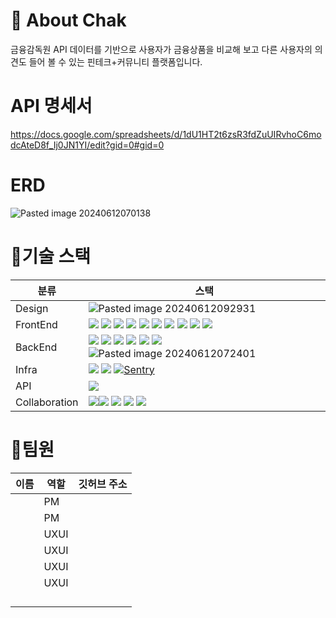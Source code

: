 # 🦠 About Chak
금융감독원 API 데이터를 기반으로 사용자가 금융상품을 비교해 보고 다른 사용자의 의견도 들어 볼 수 있는 핀테크+커뮤니티 플랫폼입니다.

# API 명세서
https://docs.google.com/spreadsheets/d/1dU1HT2t6zsR3fdZuUIRvhoC6modcAteD8f_Ij0JN1YI/edit?gid=0#gid=0

# ERD
![Pasted image 20240612070138](https://github.com/jm-jeong/fintech-service/assets/46406965/21e905cf-324e-4054-ac65-3f2d7066dcf1)

# 👬기술 스택

| 분류            | 스택                                                                                                                                                                                                                                                                                                                                                                                                                                                                                                                                                                                                                                                                                                                                                                                                                                                                                                                                                                                                                                                                                                                                                                                                                                                                                                                                                                                                                                                                                                                                                                                                                                                                                                                                                                                                                                                                                                                                                                                                                                                                                                                                                                                                                                                                                                                                                                                                                                                                                                                                                                                                                                                                                                                                                                                                                                                                                                                                                                                                                                                                                                                                                                                                                                                                                                                                                                                                                                                                                                                                                                                                                                                                                                                                                                                                                                                                                                                                                                                                                                                                                                                                                                                                                                                                                                                                                                                                                                                                                                                                                                                                                                                                                                                                                                                                                                                                                                                                                                                                                                                                                                                                                                                                                                                                                                                                                                                                                                                                                                                                                                                                                                                                                                                                                                                                                                                                                                                                                                                                                                                                                                                                                                                                                  |
| ------------- | ------------------------------------------------------------------------------------------------------------------------------------------------------------------------------------------------------------------------------------------------------------------------------------------------------------------------------------------------------------------------------------------------------------------------------------------------------------------------------------------------------------------------------------------------------------------------------------------------------------------------------------------------------------------------------------------------------------------------------------------------------------------------------------------------------------------------------------------------------------------------------------------------------------------------------------------------------------------------------------------------------------------------------------------------------------------------------------------------------------------------------------------------------------------------------------------------------------------------------------------------------------------------------------------------------------------------------------------------------------------------------------------------------------------------------------------------------------------------------------------------------------------------------------------------------------------------------------------------------------------------------------------------------------------------------------------------------------------------------------------------------------------------------------------------------------------------------------------------------------------------------------------------------------------------------------------------------------------------------------------------------------------------------------------------------------------------------------------------------------------------------------------------------------------------------------------------------------------------------------------------------------------------------------------------------------------------------------------------------------------------------------------------------------------------------------------------------------------------------------------------------------------------------------------------------------------------------------------------------------------------------------------------------------------------------------------------------------------------------------------------------------------------------------------------------------------------------------------------------------------------------------------------------------------------------------------------------------------------------------------------------------------------------------------------------------------------------------------------------------------------------------------------------------------------------------------------------------------------------------------------------------------------------------------------------------------------------------------------------------------------------------------------------------------------------------------------------------------------------------------------------------------------------------------------------------------------------------------------------------------------------------------------------------------------------------------------------------------------------------------------------------------------------------------------------------------------------------------------------------------------------------------------------------------------------------------------------------------------------------------------------------------------------------------------------------------------------------------------------------------------------------------------------------------------------------------------------------------------------------------------------------------------------------------------------------------------------------------------------------------------------------------------------------------------------------------------------------------------------------------------------------------------------------------------------------------------------------------------------------------------------------------------------------------------------------------------------------------------------------------------------------------------------------------------------------------------------------------------------------------------------------------------------------------------------------------------------------------------------------------------------------------------------------------------------------------------------------------------------------------------------------------------------------------------------------------------------------------------------------------------------------------------------------------------------------------------------------------------------------------------------------------------------------------------------------------------------------------------------------------------------------------------------------------------------------------------------------------------------------------------------------------------------------------------------------------------------------------------------------------------------------------------------------------------------------------------------------------------------------------------------------------------------------------------------------------------------------------------------------------------------------------------------------------------------------------------------------------------------------------------------------------------------------------------------------------------------------------- |
| Design        | ![Pasted image 20240612092931](https://github.com/jm-jeong/fintech-service/assets/46406965/9a5f34b1-ce5b-4386-9db1-d9e408e0476c)                                                                                                                                                                                                                                                                                                                                                                                                                                                                                                                                                                                                                                                                                                                                                                                                                                                                                                                                                                                                                                                                                                                                                                                                                                                                                                                                                                                                                                                                                                                                                                                                                                                                                                                                                                                                                                                                                                                                                                                                                                                                                                                                                                                                                                                                                                                                                                                                                                                                                                                                                                                                                                                                                                                                                                                                                                                                                                                                                                                                                                                                                                                                                                                                                                                                                                                                                                                                                                                                                                                                                                                                                                                                                                                                                                                                                                                                                                                                                                                                                                                                                                                                                                                                                                                                                                                                                                                                                                                                                                                                                                                                                                                                                                                                                                                                                                                                                                                                                                                                                                                                                                                                                                                                                                                                                                                                                                                                                                                                                                                                                                                                                                                                                                                                                                                                                                                                                                                                                                                                                                                                                    |
| FrontEnd      | [![](https://camo.githubusercontent.com/40d27709ebb6ca4d3b1e6b3a90475197c6202eaf413a0f03f25b59e83d9d233f/68747470733a2f2f696d672e736869656c64732e696f2f62616467652f747970657363726970742d2532333331373843363f7374796c653d666f722d7468652d6261646765266c6f676f3d74797065736372697074266c6f676f436f6c6f723d7768697465)](https://camo.githubusercontent.com/40d27709ebb6ca4d3b1e6b3a90475197c6202eaf413a0f03f25b59e83d9d233f/68747470733a2f2f696d672e736869656c64732e696f2f62616467652f747970657363726970742d2532333331373843363f7374796c653d666f722d7468652d6261646765266c6f676f3d74797065736372697074266c6f676f436f6c6f723d7768697465) [![](https://camo.githubusercontent.com/427c7c5d60b3b273c9798e40626cf6b4cfa3b2d959bf61ae5497d07dafb56455/68747470733a2f2f696d672e736869656c64732e696f2f62616467652f766974652d2532333634364346463f7374796c653d666f722d7468652d6261646765266c6f676f3d76697465266c6f676f436f6c6f723d7768697465)](https://camo.githubusercontent.com/427c7c5d60b3b273c9798e40626cf6b4cfa3b2d959bf61ae5497d07dafb56455/68747470733a2f2f696d672e736869656c64732e696f2f62616467652f766974652d2532333634364346463f7374796c653d666f722d7468652d6261646765266c6f676f3d76697465266c6f676f436f6c6f723d7768697465) [![](https://camo.githubusercontent.com/ac46ee4e64016b5d4d50ff54645edac451e055d0f84bc7566ecbc5897e9dd510/68747470733a2f2f696d672e736869656c64732e696f2f62616467652f72656163742d2532333631444146423f7374796c653d666f722d7468652d6261646765266c6f676f3d7265616374266c6f676f436f6c6f723d626c61636b)](https://camo.githubusercontent.com/ac46ee4e64016b5d4d50ff54645edac451e055d0f84bc7566ecbc5897e9dd510/68747470733a2f2f696d672e736869656c64732e696f2f62616467652f72656163742d2532333631444146423f7374796c653d666f722d7468652d6261646765266c6f676f3d7265616374266c6f676f436f6c6f723d626c61636b) [![](https://camo.githubusercontent.com/2b37b5269d166bce1a2f36f531db5a2d35704471bd0afe51b2ef73b0ae893a28/68747470733a2f2f696d672e736869656c64732e696f2f62616467652f7374796c6564253230636f6d706f6e656e74732d2532334442373039333f7374796c653d666f722d7468652d6261646765266c6f676f3d7374796c6564636f6d706f6e656e7473266c6f676f436f6c6f723d7768697465)](https://camo.githubusercontent.com/2b37b5269d166bce1a2f36f531db5a2d35704471bd0afe51b2ef73b0ae893a28/68747470733a2f2f696d672e736869656c64732e696f2f62616467652f7374796c6564253230636f6d706f6e656e74732d2532334442373039333f7374796c653d666f722d7468652d6261646765266c6f676f3d7374796c6564636f6d706f6e656e7473266c6f676f436f6c6f723d7768697465) [![](https://camo.githubusercontent.com/1c0477fe0b1f599e5b5790984b85d68ce74bff55e880de69516c44dbf1f7d250/68747470733a2f2f696d672e736869656c64732e696f2f62616467652f6672616d65722532306d6f74696f6e2d2532334531333139373f7374796c653d666f722d7468652d6261646765266c6f676f3d6672616d6572266c6f676f436f6c6f723d7768697465)](https://camo.githubusercontent.com/1c0477fe0b1f599e5b5790984b85d68ce74bff55e880de69516c44dbf1f7d250/68747470733a2f2f696d672e736869656c64732e696f2f62616467652f6672616d65722532306d6f74696f6e2d2532334531333139373f7374796c653d666f722d7468652d6261646765266c6f676f3d6672616d6572266c6f676f436f6c6f723d7768697465) [![](https://camo.githubusercontent.com/c690becdcab892adf05d8b9fec093f461543692df0b4c48debef3eb1a502ea93/68747470733a2f2f696d672e736869656c64732e696f2f62616467652f7265616374253230726f75746572253230646f6d2d2532334341343234353f7374796c653d666f722d7468652d6261646765266c6f676f3d7265616374726f75746572266c6f676f436f6c6f723d7768697465)](https://camo.githubusercontent.com/c690becdcab892adf05d8b9fec093f461543692df0b4c48debef3eb1a502ea93/68747470733a2f2f696d672e736869656c64732e696f2f62616467652f7265616374253230726f75746572253230646f6d2d2532334341343234353f7374796c653d666f722d7468652d6261646765266c6f676f3d7265616374726f75746572266c6f676f436f6c6f723d7768697465) [![](https://camo.githubusercontent.com/602b99d1d45acd6d875213058cc2048ccc88433473609612ccac41c806689c59/68747470733a2f2f696d672e736869656c64732e696f2f62616467652f6178696f732d2532333541323945343f7374796c653d666f722d7468652d6261646765266c6f676f3d6178696f73266c6f676f436f6c6f723d7768697465)](https://camo.githubusercontent.com/602b99d1d45acd6d875213058cc2048ccc88433473609612ccac41c806689c59/68747470733a2f2f696d672e736869656c64732e696f2f62616467652f6178696f732d2532333541323945343f7374796c653d666f722d7468652d6261646765266c6f676f3d6178696f73266c6f676f436f6c6f723d7768697465) [![](https://camo.githubusercontent.com/2679ca188ab2a70132f5608ef403549a2538bdcbb9cb3f09fa6c545900780612/68747470733a2f2f696d672e736869656c64732e696f2f62616467652f74616e737461636b25323071756572792d2532334646343135343f7374796c653d666f722d7468652d6261646765266c6f676f3d72656163747175657279266c6f676f436f6c6f723d7768697465)](https://camo.githubusercontent.com/2679ca188ab2a70132f5608ef403549a2538bdcbb9cb3f09fa6c545900780612/68747470733a2f2f696d672e736869656c64732e696f2f62616467652f74616e737461636b25323071756572792d2532334646343135343f7374796c653d666f722d7468652d6261646765266c6f676f3d72656163747175657279266c6f676f436f6c6f723d7768697465) [![](https://camo.githubusercontent.com/4591116133b3616ea03a32854f22e0059e344db57606e38eba376c9766fbdc74/68747470733a2f2f696d672e736869656c64732e696f2f62616467652f7a757374616e642d2532333446314533313f7374796c653d666f722d7468652d6261646765)](https://camo.githubusercontent.com/4591116133b3616ea03a32854f22e0059e344db57606e38eba376c9766fbdc74/68747470733a2f2f696d672e736869656c64732e696f2f62616467652f7a757374616e642d2532333446314533313f7374796c653d666f722d7468652d6261646765) [![](https://camo.githubusercontent.com/4aee5745ae189e6e7b04c6035c1d73e9366e805d3c15c1723200882075318562/68747470733a2f2f696d672e736869656c64732e696f2f62616467652f76657263656c2d2532333030303030303f7374796c653d666f722d7468652d6261646765266c6f676f3d76657263656c266c6f676f436f6c6f723d7768697465)](https://camo.githubusercontent.com/4aee5745ae189e6e7b04c6035c1d73e9366e805d3c15c1723200882075318562/68747470733a2f2f696d672e736869656c64732e696f2f62616467652f76657263656c2d2532333030303030303f7374796c653d666f722d7468652d6261646765266c6f676f3d76657263656c266c6f676f436f6c6f723d7768697465) |
| BackEnd       | [![](https://camo.githubusercontent.com/ff8375d39bd31e1ecb27bb136d986c776b1399b6a18733b383935c31cbc7f72d/68747470733a2f2f696d672e736869656c64732e696f2f62616467652f6a6176612d4637444631453f7374796c653d666f722d7468652d6261646765266c6f676f3d6a617661266c6f676f436f6c6f723d7768697465)](https://camo.githubusercontent.com/ff8375d39bd31e1ecb27bb136d986c776b1399b6a18733b383935c31cbc7f72d/68747470733a2f2f696d672e736869656c64732e696f2f62616467652f6a6176612d4637444631453f7374796c653d666f722d7468652d6261646765266c6f676f3d6a617661266c6f676f436f6c6f723d7768697465) [![](https://camo.githubusercontent.com/b908952ccc693aefea57c4f782dc41100366de07dee108f01cde69fd3c1e1bc1/68747470733a2f2f696d672e736869656c64732e696f2f62616467652f737072696e672d3644423333463f7374796c653d666f722d7468652d6261646765266c6f676f3d737072696e67266c6f676f436f6c6f723d7768697465)](https://camo.githubusercontent.com/b908952ccc693aefea57c4f782dc41100366de07dee108f01cde69fd3c1e1bc1/68747470733a2f2f696d672e736869656c64732e696f2f62616467652f737072696e672d3644423333463f7374796c653d666f722d7468652d6261646765266c6f676f3d737072696e67266c6f676f436f6c6f723d7768697465) [![](https://camo.githubusercontent.com/42dd3f9f9345fb4a3e1a24d0483c62ac853b227b6bec314dbd09aa0d9edc9671/68747470733a2f2f696d672e736869656c64732e696f2f62616467652f737072696e67626f6f742d3644423333463f7374796c653d666f722d7468652d6261646765266c6f676f3d737072696e67626f6f74266c6f676f436f6c6f723d7768697465)](https://camo.githubusercontent.com/42dd3f9f9345fb4a3e1a24d0483c62ac853b227b6bec314dbd09aa0d9edc9671/68747470733a2f2f696d672e736869656c64732e696f2f62616467652f737072696e67626f6f742d3644423333463f7374796c653d666f722d7468652d6261646765266c6f676f3d737072696e67626f6f74266c6f676f436f6c6f723d7768697465) [![](https://camo.githubusercontent.com/0ea9d9b09a51ff02d82268a42c64714554f97945d95a6a8aacf92b3a9f402039/68747470733a2f2f696d672e736869656c64732e696f2f62616467652f537072696e672053656375726974792d3644423333463f7374796c653d666f722d7468652d6261646765266c6f676f3d537072696e67205365637572697479266c6f676f436f6c6f723d7768697465)](https://camo.githubusercontent.com/0ea9d9b09a51ff02d82268a42c64714554f97945d95a6a8aacf92b3a9f402039/68747470733a2f2f696d672e736869656c64732e696f2f62616467652f537072696e672053656375726974792d3644423333463f7374796c653d666f722d7468652d6261646765266c6f676f3d537072696e67205365637572697479266c6f676f436f6c6f723d7768697465) [![](https://camo.githubusercontent.com/f7f848d265b9c3063c7bbb6ddb5c61c551d6a028f69f339acb6f4662422fb2a2/68747470733a2f2f696d672e736869656c64732e696f2f62616467652f517565727964736c2d3032383543393f7374796c653d666f722d7468652d6261646765266c6f676f3d717565727964736c266c6f676f436f6c6f723d7768697465)](https://camo.githubusercontent.com/f7f848d265b9c3063c7bbb6ddb5c61c551d6a028f69f339acb6f4662422fb2a2/68747470733a2f2f696d672e736869656c64732e696f2f62616467652f517565727964736c2d3032383543393f7374796c653d666f722d7468652d6261646765266c6f676f3d717565727964736c266c6f676f436f6c6f723d7768697465) [![](https://camo.githubusercontent.com/a0af4ab6fa12ab3d0dc343d4d583aa914694a4575b0394c33d470e43e0cd7606/68747470733a2f2f696d672e736869656c64732e696f2f62616467652f72656469732d4443333832443f7374796c653d666f722d7468652d6261646765266c6f676f3d7265646973266c6f676f436f6c6f723d7768697465)](https://camo.githubusercontent.com/a0af4ab6fa12ab3d0dc343d4d583aa914694a4575b0394c33d470e43e0cd7606/68747470733a2f2f696d672e736869656c64732e696f2f62616467652f72656469732d4443333832443f7374796c653d666f722d7468652d6261646765266c6f676f3d7265646973266c6f676f436f6c6f723d7768697465) ![Pasted image 20240612072401](https://github.com/jm-jeong/fintech-service/assets/46406965/dde45ddb-60e8-4da5-8837-867c7daf0beb)                                                                                                                                                                                                                                                                                                                                                                                                                                                                                                                                                                                                                                                                                                                                                                                                                                                                                                                                                                                                                                                                                                                                                                                                                                                                                                                                                                                                                                                                                                                                                                                                                                                                                                                                                                                                                                                                                                                                                                                                                                                                                                                                                                                                                                                                                                                                                                                                                        |
| Infra         | [![](https://camo.githubusercontent.com/fe7058388fde94892a46871aa324c525dbb56669aa052d7990f434504f4419c5/68747470733a2f2f696d672e736869656c64732e696f2f62616467652f416d617a6f6e2053332d3536394133313f7374796c653d666f722d7468652d6261646765266c6f676f3d416d617a6f6e205333266c6f676f436f6c6f723d7768697465)](https://camo.githubusercontent.com/fe7058388fde94892a46871aa324c525dbb56669aa052d7990f434504f4419c5/68747470733a2f2f696d672e736869656c64732e696f2f62616467652f416d617a6f6e2053332d3536394133313f7374796c653d666f722d7468652d6261646765266c6f676f3d416d617a6f6e205333266c6f676f436f6c6f723d7768697465) [![](https://camo.githubusercontent.com/ddffb301d126029e8eebb19fc90fc7f142e3ac50886cbcc6fcd0a525483097cc/68747470733a2f2f696d672e736869656c64732e696f2f62616467652f416d617a6f6e204543322d4646393930303f7374796c653d666f722d7468652d6261646765266c6f676f3d416d617a6f6e20454332266c6f676f436f6c6f723d7768697465)](https://camo.githubusercontent.com/ddffb301d126029e8eebb19fc90fc7f142e3ac50886cbcc6fcd0a525483097cc/68747470733a2f2f696d672e736869656c64732e696f2f62616467652f416d617a6f6e204543322d4646393930303f7374796c653d666f722d7468652d6261646765266c6f676f3d416d617a6f6e20454332266c6f676f436f6c6f723d7768697465) [![Sentry](https://img.shields.io/badge/Sentry-purple?logo=sentry&style=for-the-badge)](https://sentry.io)                                                                                                                                                                                                                                                                                                                                                                                                                                                                                                                                                                                                                                                                                                                                                                                                                                                                                                                                                                                                                                                                                                                                                                                                                                                                                                                                                                                                                                                                                                                                                                                                                                                                                                                                                                                                                                                                                                                                                                                                                                                                                                                                                                                                                                                                                                                                                                                                                                                                                                                                                                                                                                                                                                                                                                                                                                                                                                                                                                                                                                                                                                                                                                                                                                                                                                                                                                                                                                                                                                                                                                                                                                                                                                                                                                                                                                                                                                                                                                                                                                                                                                                                                                                                                                                                                                                                                                                                                                                                                                                                                                                                                                                                                                                                                                                                                                                              |
| API           | [![](https://camo.githubusercontent.com/5b252e649613f659215002e0db6a2c14e7ce269adefe144abf4bcd17c8d982a2/68747470733a2f2f696d672e736869656c64732e696f2f62616467652f6b616b616f2532306f617574682d2532334646434430303f7374796c653d666f722d7468652d6261646765266c6f676f3d6b616b616f266c6f676f436f6c6f723d626c61636b)](https://camo.githubusercontent.com/5b252e649613f659215002e0db6a2c14e7ce269adefe144abf4bcd17c8d982a2/68747470733a2f2f696d672e736869656c64732e696f2f62616467652f6b616b616f2532306f617574682d2532334646434430303f7374796c653d666f722d7468652d6261646765266c6f676f3d6b616b616f266c6f676f436f6c6f723d626c61636b)                                                                                                                                                                                                                                                                                                                                                                                                                                                                                                                                                                                                                                                                                                                                                                                                                                                                                                                                                                                                                                                                                                                                                                                                                                                                                                                                                                                                                                                                                                                                                                                                                                                                                                                                                                                                                                                                                                                                                                                                                                                                                                                                                                                                                                                                                                                                                                                                                                                                                                                                                                                                                                                                                                                                                                                                                                                                                                                                                                                                                                                                                                                                                                                                                                                                                                                                                                                                                                                                                                                                                                                                                                                                                                                                                                                                                                                                                                                                                                                                                                                                                                                                                                                                                                                                                                                                                                                                                                                                                                                                                                                                                                                                                                                                                                                                                                                                                                                                                                                                                                                                                                                                                                                                                                                                                                                                                                                                                                                                                                                                                                                       |
| Collaboration | [![](https://camo.githubusercontent.com/655121dc106ba3546ce23e3b40d6cbcd428b0164e6d25217853b7c30e480a93f/68747470733a2f2f696d672e736869656c64732e696f2f62616467652f737761676765722d3835454132443f7374796c653d666f722d7468652d6261646765266c6f676f3d73776167676572266c6f676f436f6c6f723d7768697465)](https://camo.githubusercontent.com/655121dc106ba3546ce23e3b40d6cbcd428b0164e6d25217853b7c30e480a93f/68747470733a2f2f696d672e736869656c64732e696f2f62616467652f737761676765722d3835454132443f7374796c653d666f722d7468652d6261646765266c6f676f3d73776167676572266c6f676f436f6c6f723d7768697465)[![](https://camo.githubusercontent.com/7a98e2ba57e162d1ce92445e3853afcb196ac05795ba8e3e347050587ded9952/68747470733a2f2f696d672e736869656c64732e696f2f62616467652f736c61636b2d3441313534423f7374796c653d666f722d7468652d6261646765266c6f676f3d736c61636b266c6f676f436f6c6f723d7768697465)](https://camo.githubusercontent.com/7a98e2ba57e162d1ce92445e3853afcb196ac05795ba8e3e347050587ded9952/68747470733a2f2f696d672e736869656c64732e696f2f62616467652f736c61636b2d3441313534423f7374796c653d666f722d7468652d6261646765266c6f676f3d736c61636b266c6f676f436f6c6f723d7768697465) [![](https://camo.githubusercontent.com/58b52a76b018c2ff2c079b2ebd024caa3bde71fc94b8e4d92eec8f95c277d86a/68747470733a2f2f696d672e736869656c64732e696f2f62616467652f6e6f74696f6e2d3030303030303f7374796c653d666f722d7468652d6261646765266c6f676f3d6e6f74696f6e266c6f676f436f6c6f723d7768697465)](https://camo.githubusercontent.com/58b52a76b018c2ff2c079b2ebd024caa3bde71fc94b8e4d92eec8f95c277d86a/68747470733a2f2f696d672e736869656c64732e696f2f62616467652f6e6f74696f6e2d3030303030303f7374796c653d666f722d7468652d6261646765266c6f676f3d6e6f74696f6e266c6f676f436f6c6f723d7768697465) [![](https://camo.githubusercontent.com/60aa490a314971e92cf53ed7700a361ae224bcfce327c0e71319a3f90be4ac2b/68747470733a2f2f696d672e736869656c64732e696f2f62616467652f6769742d2532334630353033323f7374796c653d666f722d7468652d6261646765266c6f676f3d676974266c6f676f436f6c6f723d7768697465)](https://camo.githubusercontent.com/60aa490a314971e92cf53ed7700a361ae224bcfce327c0e71319a3f90be4ac2b/68747470733a2f2f696d672e736869656c64732e696f2f62616467652f6769742d2532334630353033323f7374796c653d666f722d7468652d6261646765266c6f676f3d676974266c6f676f436f6c6f723d7768697465) [![](https://camo.githubusercontent.com/02dbb909acd72acb8ddd6e38240826667f619df9a02a3ea0d616c21ab6e86aec/68747470733a2f2f696d672e736869656c64732e696f2f62616467652f6769746875622d2532333138313731373f7374796c653d666f722d7468652d6261646765266c6f676f3d676974687562266c6f676f436f6c6f723d7768697465)](https://camo.githubusercontent.com/02dbb909acd72acb8ddd6e38240826667f619df9a02a3ea0d616c21ab6e86aec/68747470733a2f2f696d672e736869656c64732e696f2f62616467652f6769746875622d2532333138313731373f7374796c653d666f722d7468652d6261646765266c6f676f3d676974687562266c6f676f436f6c6f723d7768697465)                                                                                                                                                                                                                                                                                                                                                                                                                                                                                                                                                                                                                                                                                                                                                                                                                                                                                                                                                                                                                                                                                                                                                                                                                                                                                                                                                                                                                                                                                                                                                                                                                                                                                                                                                                                                                                                                                                                                                                                                                                                                                                                                                                                                                                                                                                                                                                                                                                                                                                                                                                                                                                                                                                                                                                                                                                                                                                                                                                                                                                                                                                                                                                                                                                                    |

# 👬팀원

| 이름  | 역할   | 깃허브 주소 |
| --- | ---- | ------ |
|     | PM   |        |
|     | PM   |        |
|     | UXUI |        |
|     | UXUI |        |
|     | UXUI |        |
|     | UXUI |        |
|     |      |        |
|     |      |        |
|     |      |        |
|     |      |        |

